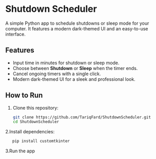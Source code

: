 # Shutdown Scheduler

A simple Python app to schedule shutdowns or sleep mode for your computer. It features a modern dark-themed UI and an easy-to-use interface.

## Features
- Input time in minutes for shutdown or sleep mode.
- Choose between **Shutdown** or **Sleep** when the timer ends.
- Cancel ongoing timers with a single click.
- Modern dark-themed UI for a sleek and professional look.

## How to Run
1. Clone this repository:
   ```bash
   git clone https://github.com/TariqFard/ShutdownScheduler.git
   cd ShutdownScheduler

2.Install dependencies:
 ```bash
    pip install customtkinter
```
3.Run the app
